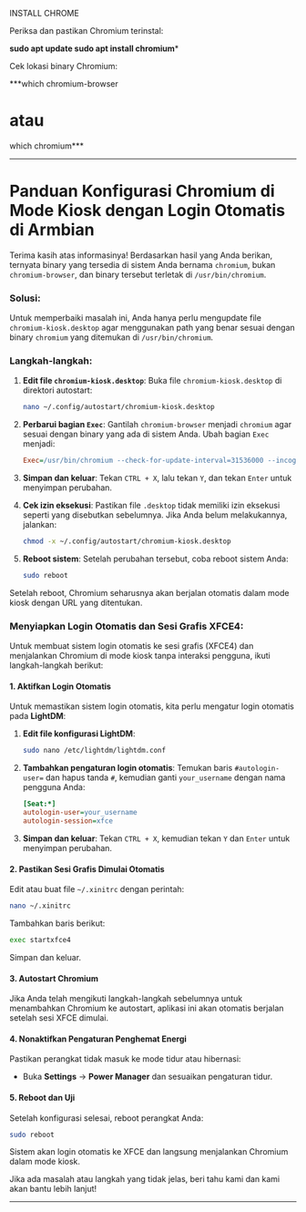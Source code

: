 INSTALL CHROME 

Periksa dan pastikan Chromium terinstal:

**sudo apt update
sudo apt install chromium***

Cek lokasi binary Chromium:

***which chromium-browser
# atau
which chromium***

---

# Panduan Konfigurasi Chromium di Mode Kiosk dengan Login Otomatis di Armbian

Terima kasih atas informasinya! Berdasarkan hasil yang Anda berikan, ternyata binary yang tersedia di sistem Anda bernama `chromium`, bukan `chromium-browser`, dan binary tersebut terletak di `/usr/bin/chromium`.

### Solusi:
Untuk memperbaiki masalah ini, Anda hanya perlu mengupdate file `chromium-kiosk.desktop` agar menggunakan path yang benar sesuai dengan binary `chromium` yang ditemukan di `/usr/bin/chromium`.

### Langkah-langkah:
1. **Edit file `chromium-kiosk.desktop`**:
   Buka file `chromium-kiosk.desktop` di direktori autostart:
   ```bash
   nano ~/.config/autostart/chromium-kiosk.desktop
   ```

2. **Perbarui bagian `Exec`**:
   Gantilah `chromium-browser` menjadi `chromium` agar sesuai dengan binary yang ada di sistem Anda.
   Ubah bagian `Exec` menjadi:
   ```ini
   Exec=/usr/bin/chromium --check-for-update-interval=31536000 --incognito --kiosk http://localhost/display/
   ```

3. **Simpan dan keluar**:
   Tekan `CTRL + X`, lalu tekan `Y`, dan tekan `Enter` untuk menyimpan perubahan.

4. **Cek izin eksekusi**:
   Pastikan file `.desktop` tidak memiliki izin eksekusi seperti yang disebutkan sebelumnya. Jika Anda belum melakukannya, jalankan:
   ```bash
   chmod -x ~/.config/autostart/chromium-kiosk.desktop
   ```

5. **Reboot sistem**:
   Setelah perubahan tersebut, coba reboot sistem Anda:
   ```bash
   sudo reboot
   ```

Setelah reboot, Chromium seharusnya akan berjalan otomatis dalam mode kiosk dengan URL yang ditentukan.

### Menyiapkan Login Otomatis dan Sesi Grafis XFCE4:
Untuk membuat sistem login otomatis ke sesi grafis (XFCE4) dan menjalankan Chromium di mode kiosk tanpa interaksi pengguna, ikuti langkah-langkah berikut:

#### 1. **Aktifkan Login Otomatis**
Untuk memastikan sistem login otomatis, kita perlu mengatur login otomatis pada **LightDM**:

1. **Edit file konfigurasi LightDM**:
   ```bash
   sudo nano /etc/lightdm/lightdm.conf
   ```

2. **Tambahkan pengaturan login otomatis**:
   Temukan baris `#autologin-user=` dan hapus tanda `#`, kemudian ganti `your_username` dengan nama pengguna Anda:
   ```ini
   [Seat:*]
   autologin-user=your_username
   autologin-session=xfce
   ```

3. **Simpan dan keluar**:
   Tekan `CTRL + X`, kemudian tekan `Y` dan `Enter` untuk menyimpan perubahan.

#### 2. **Pastikan Sesi Grafis Dimulai Otomatis**
Edit atau buat file `~/.xinitrc` dengan perintah:
```bash
nano ~/.xinitrc
```
Tambahkan baris berikut:
```bash
exec startxfce4
```
Simpan dan keluar.

#### 3. **Autostart Chromium**
Jika Anda telah mengikuti langkah-langkah sebelumnya untuk menambahkan Chromium ke autostart, aplikasi ini akan otomatis berjalan setelah sesi XFCE dimulai.

#### 4. **Nonaktifkan Pengaturan Penghemat Energi**
Pastikan perangkat tidak masuk ke mode tidur atau hibernasi:
- Buka **Settings** → **Power Manager** dan sesuaikan pengaturan tidur.

#### 5. **Reboot dan Uji**
Setelah konfigurasi selesai, reboot perangkat Anda:
```bash
sudo reboot
```

Sistem akan login otomatis ke XFCE dan langsung menjalankan Chromium dalam mode kiosk.

Jika ada masalah atau langkah yang tidak jelas, beri tahu kami dan kami akan bantu lebih lanjut!

---
